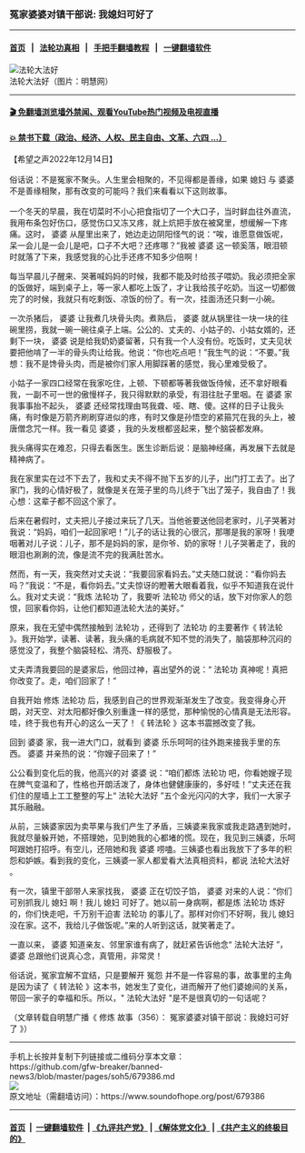 ### 冤家婆婆对镇干部说: 我媳妇可好了  
------------------------

#### [首页](https://github.com/gfw-breaker/banned-news3/blob/master/README.md) &nbsp;&nbsp;|&nbsp;&nbsp; [法轮功真相](https://github.com/begood0513/basic/blob/master/README.md)  &nbsp;&nbsp;|&nbsp;&nbsp; [手把手翻墙教程](https://github.com/gfw-breaker/guides/wiki)  &nbsp;&nbsp;|&nbsp;&nbsp; [一键翻墙软件](https://github.com/gfw-breaker/nogfw/blob/master/README.md)  



<div><img alt="法轮大法好" src="https://img.soundofhope.org/2022-12/1671043702206.jpg"/>
<br/><figcaption class="caption">
 法轮大法好（图片：明慧网）
</figcaption></div><hr/>

#### [ 🎬  免翻墙浏览墙外禁闻、观看YouTube热门视频及电视直播](https://github.com/gfw-breaker/HelloWorld)

#### [ 💥  禁书下载（政治、经济、人权、民主自由、文革、六四 ...）](https://github.com/gfw-breaker/books/blob/master/README.md)

<div><div class="Content__Wrapper sc-1bvya0-0 elmmKw article_body" itemprop="articleBody">
 <div id="post_place_1">
 </div>
 <p class="meta-top">
  <span class="meta">
   【希望之声2022年12月14日】
  </span>
 </p>
 <p class="Normal1" style="margin-top:16px;margin-bottom:16px">
  俗话说：不是冤家不聚头。人生里会相聚的，不见得都是善缘，如果
  <ok href="/term/115214">
   媳妇
  </ok>
  与
  <ok href="/term/57569">
   婆婆
  </ok>
  不是善缘相聚，那有改变的可能吗？我们来看看以下这则故事。
 </p>
 <p>
  一个冬天的早晨，我在切菜时不小心把食指切了一个大口子，当时鲜血往外直流，我用布条包好伤口，感觉伤口又冻又疼，就上炕把手放在被窝里，想缓解一下疼痛。这时，
  <ok href="/term/57569">
   婆婆
  </ok>
  从屋里出来了，她边走边阴阳怪气的说：“唉，谁愿意做饭呢，呆一会儿是一会儿是吧，口子不大吧？还疼哪？”我被
  <ok href="/term/57569">
   婆婆
  </ok>
  这一顿奚落，眼泪顿时就落了下来，我感觉我的心比手还疼不知多少倍啊！
 </p>
 <p>
  每当早晨儿子醒来、哭著喊妈妈的时候，我都不能及时给孩子喂奶。我必须把全家的饭做好，端到桌子上，等一家人都吃上饭了，才让我给孩子吃奶。当这一切都做完了的时候，我就只有吃剩饭、凉饭的份了。有一次，挂面汤还只剩一小碗。
 </p>
 <p>
  一次杀猪后，
  <ok href="/term/57569">
   婆婆
  </ok>
  让我煮几块骨头肉。煮熟后，
  <ok href="/term/57569">
   婆婆
  </ok>
  就从锅里往一块一块的往碗里捞，我就一碗一碗往桌子上端。公公的、丈夫的、小姑子的、小姑女婿的，还剩下一块，
  <ok href="/term/57569">
   婆婆
  </ok>
  说是给我奶奶婆留著，只有我一个人没有份。吃饭时，丈夫见状要把他啃了一半的骨头肉让给我。他说：“你也吃点吧！”我生气的说：“不要。”我想：我不是馋骨头肉，而是被你们家人用脚踩著的感觉，我心里难受极了。
 </p>
 <p>
  小姑子一家四口经常在我家吃住，上顿、下顿都等著我做饭侍候，还不拿好眼看我，一副不可一世的傲慢样子，我只得默默的承受，有泪往肚子里咽。在
  <ok href="/term/57569">
   婆婆
  </ok>
  家我事事抬不起头，
  <ok href="/term/57569">
   婆婆
  </ok>
  还经常找理由骂我聋、哑、瞎、傻。这样的日子让我头痛，有时像是万箭齐刷刷穿进似的疼，有时又像是孙悟空的紧箍咒在我的头上，被唐僧念咒一样。我一看见
  <ok href="/term/57569">
   婆婆
  </ok>
  ，我的头发根都竖起来，整个脑袋都发麻。
 </p>
 <p>
  我头痛得实在难忍，只得去看医生。医生诊断后说：是脑神经痛，再发展下去就是精神病了。
 </p>
 <p>
  我在家里实在过不下去了，我和丈夫不得不抛下五岁的儿子，出门打工去了。出了家门，我的心情好极了，就像是关在笼子里的鸟儿终于飞出了笼子，我自由了！我心想：这辈子都不回这个家了。
 </p>
 <p>
  后来在暑假时，丈夫把儿子接过来玩了几天。当他爸要送他回老家时，儿子哭著对我说：“妈妈，咱们一起回家吧！”儿子的话让我的心很沉，那哪是我的家呀！我哽咽著对儿子说：儿子，那不是妈妈的家，是你爷、奶的家呀！儿子哭著走了，我的眼泪也涮涮的流，像是流不完的我满肚苦水。
 </p>
 <p>
  然而，有一天，我突然对丈夫说：“我要回家看妈去。”丈夫随口就说：“看你妈去吗？”我说：“不是，看你妈去。”丈夫惊讶的瞪著大眼看着我，似乎不知道我在说什么。我对丈夫说：“我炼
  <ok href="/term/968">
   法轮功
  </ok>
  了，我要听
  <ok href="/term/968">
   法轮功
  </ok>
  师父的话，放下对你家人的怨恨，回家看你妈，让他们都知道法轮大法的美好。”
 </p>
 <p>
  原来，我在无望中偶然接触到
  <ok href="/term/968">
   法轮功
  </ok>
  ，还得到了
  <ok href="/term/968">
   法轮功
  </ok>
  的主要著作《
  <ok href="/term/4799">
   转法轮
  </ok>
  》。我开始学，读著、读著，我头痛的毛病就不知不觉的消失了，脑袋那种沉闷的感觉没了，我整个脑袋轻松、清亮、舒服极了。
 </p>
 <p>
  丈夫弄清我要回的是婆家后，他回过神，喜出望外的说：“
  <ok href="/term/968">
   法轮功
  </ok>
  真神呢！真把你改变了。走，咱们回家了！”
 </p>
 <p>
  自我开始
  <ok href="/term/554195">
   修炼
  </ok>
  <ok href="/term/968">
   法轮功
  </ok>
  后，我感到自己的世界观渐渐发生了改变。我变得身心开朗，对天空、对太阳都好像久别重逢一样的感觉，那种愉悦的心情真是无法形容。哇，终于我也有开心的这么一天了！《
  <ok href="/term/4799">
   转法轮
  </ok>
  》这本书震撼改变了我。
 </p>
 <p>
  回到
  <ok href="/term/57569">
   婆婆
  </ok>
  家，我一进大门口，就看到
  <ok href="/term/57569">
   婆婆
  </ok>
  乐乐呵呵的往外跑来接我手里的东西。
  <ok href="/term/57569">
   婆婆
  </ok>
  并亲热的说：“你嫂子回来了！”
 </p>
 <p>
  公公看到变化后的我，他高兴的对
  <ok href="/term/57569">
   婆婆
  </ok>
  说：“咱们都炼
  <ok href="/term/968">
   法轮功
  </ok>
  吧，你看她嫂子现在脾气变温和了，性格也开朗活泼了，身体也健健康康的，多好哇！”丈夫还在我们住的屋墙上工工整整的写上“
  <ok href="/term/29653">
   法轮大法好
  </ok>
  ”五个金光闪闪的大字，我们一大家子其乐融融。
 </p>
 <p>
  从前，三姨婆家因为卖苹果与我们产生了矛盾，三姨婆来我家或我走路遇到她时，我就尽量躲开她，不搭理她，见到她我的心都堵的慌。现在，我见到三姨婆，乐呵呵跟她打招呼。有空儿，还陪她和我
  <ok href="/term/57569">
   婆婆
  </ok>
  唠嗑。三姨婆也看出我放下了多年的积怨和妒嫉。看到我的变化，三姨婆一家人都爱看大法真相资料，都说
  <ok href="/term/29653">
   法轮大法好
  </ok>
  。
 </p>
 <p>
  有一次，镇里干部带人来家找我，
  <ok href="/term/57569">
   婆婆
  </ok>
  正在切饺子馅，
  <ok href="/term/57569">
   婆婆
  </ok>
  对来的人说：“你们可别抓我儿
  <ok href="/term/115214">
   媳妇
  </ok>
  啊！我儿
  <ok href="/term/115214">
   媳妇
  </ok>
  可好了。她以前一身病啊，都是炼
  <ok href="/term/968">
   法轮功
  </ok>
  炼好的，你们快走吧，千万别干迫害
  <ok href="/term/968">
   法轮功
  </ok>
  的事儿了。那样对你们不好啊，我儿
  <ok href="/term/115214">
   媳妇
  </ok>
  没在家。这不，我给儿子做饭呢。”来的人听到这话，就笑著走了。
 </p>
 <p>
  一直以来，
  <ok href="/term/57569">
   婆婆
  </ok>
  知道亲友、邻里家谁有病了，就赶紧告诉他念“
  <ok href="/term/29653">
   法轮大法好
  </ok>
  ”，
  <ok href="/term/57569">
   婆婆
  </ok>
  总跟他们说真心念，真管用，非常灵！
 </p>
 <p>
  俗话说，冤家宜解不宜结，只是要解开
  <ok href="/term/291571">
   冤怨
  </ok>
  并不是一件容易的事，故事里的主角是因为读了《
  <ok href="/term/4799">
   转法轮
  </ok>
  》这本书，她发生了变化，进而解开了他们婆媳间的关系，带回一家子的幸福和乐。所以，"
  <ok href="/term/29653">
   法轮大法好
  </ok>
  "是不是很真切的一句话呢？
 </p>
 <p>
  （文章转载自明慧广播《
  <ok href="/term/554195">
   修炼
  </ok>
  故事（356）：
  <ok href="https://www.mhradio.org/showprogram/15230.html">
   冤家婆婆对镇干部说：我媳妇可好了
  </ok>
  》）
 </p>
</div>
</div>
<hr/>
手机上长按并复制下列链接或二维码分享本文章：<br/>
https://github.com/gfw-breaker/banned-news3/blob/master/pages/soh5/679386.md <br/>
<a href='https://github.com/gfw-breaker/banned-news3/blob/master/pages/soh5/679386.md'><img src='https://github.com/gfw-breaker/banned-news3/blob/master/pages/soh5/679386.md.png'/></a> <br/>
原文地址（需翻墙访问）：https://www.soundofhope.org/post/679386


------------------------
#### [首页](https://github.com/gfw-breaker/banned-news3/blob/master/README.md) &nbsp;|&nbsp; [一键翻墙软件](https://github.com/gfw-breaker/nogfw/blob/master/README.md) &nbsp;| [《九评共产党》](https://github.com/gfw-breaker/9ping.md/blob/master/README.md#九评之一评共产党是什么) | [《解体党文化》](https://github.com/gfw-breaker/jtdwh.md/blob/master/README.md) | [《共产主义的终极目的》](https://github.com/gfw-breaker/gczydzjmd.md/blob/master/README.md)


<img src='http://gfw-breaker.win/banned-news3/pages/soh5/679386.md' width='0px' height='0px'/>